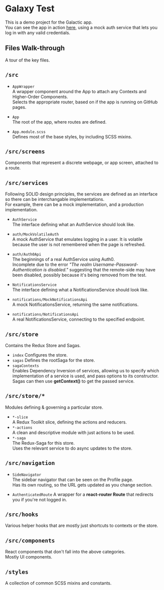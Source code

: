 # Galaxy Test
This is a demo project for the Galactic app.  
You can see the app in action [here](https://michaeljfuller.github.io/galaxy-test), using a mock auth service that lets you log in with any valid credentials.

## Files Walk-through
A tour of the key files.

## `/src`
* `AppWrapper`  
A wrapper component around the App to attach any Contexts and Higher-Order Components.  
Selects the appropriate router, based on if the app is running on GitHub pages.

* `App`  
The root of the app, where routes are defined.
  
* `App.module.scss`  
Defines most of the base styles, by including SCSS mixins.

## `/src/screens`
Components that represent a discrete webpage, or app screen, attached to a route.

## `/src/services`
Following SOLID design principles, the services are defined as an interface so there can be interchangable implementations.  
For example, there can be a mock implementation, and a production implementation.

* `AuthService`  
The interface defining what an AuthService should look like.
  
* `auth/MockVolatileAuth`  
A mock AuthService that emulates logging in a user. It is volatile because the user is not remembered when the page is refreshed.
  
* `auth/Auth0Api`  
The beginnings of a real AuthService using Auth0.  
Incomplete due to the error *"The realm Username-Password-Authentication is disabled."* suggesting that the remote-side may have been disabled, possibly because it's being removed from the test.


* `NotificationsService`  
The interface defining what a NotificationsService should look like.
  
* `notifications/MockNotificationsApi`  
A mock NotificationsService, returning the same notifications.
  
* `notifications/NotificationsApi`  
A real NotificationsService, connecting to the specified endpoint.
  
## `/src/store`
Contains the Redux Store and Sagas.
* `index` Configures the store.
* `sagas` Defines the rootSaga for the store.
* `sagaContexts`  
Enables Dependency Inversion of services, allowing us to specify which implementation of a service is used, and pass options to its constructor.
Sagas can then use **getContext()** to get the passed service.

## `/src/store/*`
Modules defining & governing a particular store.
* `*-slice`  
  A Redux Toolkit slice, defining the actions and reducers.
* `*-actions`  
  A clean and descriptive module with just actions to be used.
* `*-saga`  
The Redux-Saga for this store.  
Uses the relevant service to do async updates to the store.

## `/src/navigation`
* `SideNavigator`  
The sidebar navigator that can be seen on the Profile page.  
Has its own routing, so the URL gets updated as you change section.  
  
* `AuthenticatedRoute`
A wrapper for a **react-router Route** that redirects you if you're not logged in.
  
## `/src/hooks`
Various helper hooks that are mostly just shortcuts to contexts or the store.

## `/src/components`
React components that don't fall into the above categories.  
Mostly UI components.

## `/styles`
A collection of common SCSS mixins and constants. 
